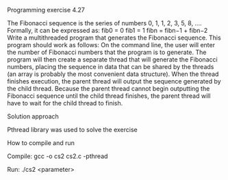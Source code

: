 Programming exercise 4.27

The Fibonacci sequence is the series of numbers 0, 1, 1, 2, 3, 5, 8, .... Formally, it can be expressed as:
fib0 = 0
fib1 = 1
fibn = fibn−1 + fibn−2
Write a multithreaded program that generates the Fibonacci sequence.
This program should work as follows: On the command line, the user
will enter the number of Fibonacci numbers that the program is to generate. The program will then create a separate thread that will generate
the Fibonacci numbers, placing the sequence in data that can be shared
by the threads (an array is probably the most convenient data structure). When the thread finishes execution, the parent thread will output
the sequence generated by the child thread. Because the parent thread
cannot begin outputting the Fibonacci sequence until the child thread
finishes, the parent thread will have to wait for the child thread to finish.

Solution approach

Pthread library was used to solve the exercise

How to compile and run

Compile: gcc -o cs2 cs2.c -pthread

Run: ./cs2 \<parameter> 
